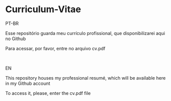 # Curriculum-Vitae

PT-BR
&nbsp;

Esse repositório guarda meu currículo profissional, que disponibilizarei aqui no Github
&nbsp;

Para acessar, por favor, entre no arquivo cv.pdf

&nbsp;

EN
&nbsp;

This repository houses my professional resumé, which will be available here in my Github account
&nbsp;

To access it, please, enter the cv.pdf file 
